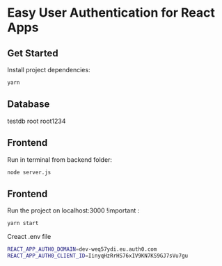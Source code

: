 # Easy User Authentication for React Apps

## Get Started

Install project dependencies:

```bash
yarn
```

## Database

testdb
root
root1234

## Frontend

Run in terminal from backend folder: 

```bash
node server.js
```

## Frontend

Run the project on localhost:3000 !important :

```bash
yarn start
```

Creact .env file 

```bash
REACT_APP_AUTH0_DOMAIN=dev-weq57ydi.eu.auth0.com
REACT_APP_AUTH0_CLIENT_ID=IinyqHzRrHS76xIV9KN7KS9GJ7sVu7gu
```
